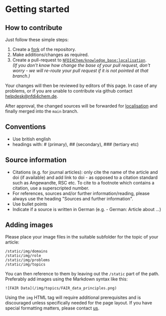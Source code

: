 # Getting started

## How to contribute

Just follow these simple steps:

1. Create a [fork](https://github.com/NFDI4Chem/knowledge_base/fork) of the repository.
2. Make additions/changes as required.
3. Create a pull-request to [`NFDI4Chem/knowledge_base:localisation`](https://github.com/NFDI4Chem/knowledge_base/tree/localisation).  
   _(If you don't know how change the base of your pull request, don't worry - we will re-route your pull request if it is not pointed at that branch.)_

Your changes will then be reviewed by editors of this page. In case of any problems, or if you are unable to contribute via github contact [helpdesk@nfdi4chem.de](mailto:helpdesk@nfdi4chem.de).

After approval, the changed sources will be forwarded for [localisation](./localisation.md) and finally merged into the `main` branch.

## Conventions

-   Use british english
-   headings with: # (primary), ## (secondary), ### (tertiary etc)

## Source information

-   Citations (e.g. for journal articles): only cite the name of the article and doi (if available) and add link to doi - as opposed to a citation standard such as Angewandte, RSC etc. To cite to a footnote which contains a citation, use a superscripted number.
-   For references, sources and/or further information/reading, please always use the heading "Sources and further information".
-   Use bullet points
-   Indicate if a source is written in German (e.g. - German: Article about ...)

## Adding images

Please place your image files in the suitable subfolder for the topic of your article:

```
/static/img/domains
/static/img/role
/static/img/problems
/static/img/topics
```

You can then reference to them by leaving out the `/static` part of the path. Preferably add images using the Markdown syntax like this:

```
![FAIR Data](/img/topics/FAIR_data_principles.png)
```

Using the `img` HTML tag will require additional prerequisites and is discouraged unless specifically needed for the page layout. If you have special formatting matters, please contact [us](mailto:helpdesk@nfdi4chem.de).
